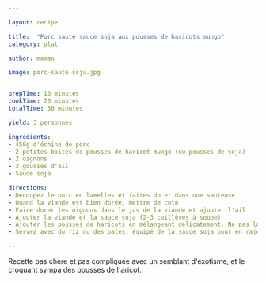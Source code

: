 ```yaml
---

layout: recipe

title:  "Porc sauté sauce soja aux pousses de haricots mungo"
category: plat

author: maman

image: porc-saute-soja.jpg


prepTime: 10 minutes
cookTime: 20 minutes
totalTime: 30 minutes

yield: 3 personnes

ingredients:
- 450g d'échine de porc 
- 2 petites boites de pousses de haricot mungo (ou pousses de soja)
- 2 oignons
- 3 gousses d'ail
- Sauce soja

directions:
- Découpez le porc en lamelles et faites dorer dans une sauteuse
- Quand la viande est bien dorée, mettre de coté
- Faire dorer les oignons dans le jus de la viande et ajouter l'ail
- Ajouter la viande et la sauce soja (2-3 cuillères à soupe)
- Ajouter les pousses de haricots en mélangeant délicatement. Ne pas laissez cuire les pousses sinon elles deviennent toute molles
- Servez avec du riz ou des pates, équipé de la sauce soja pour en rajouter au besoin

---
```


Recette pas chère et pas compliquée avec un semblant d'exotisme, et le croquant sympa des pousses de haricot.
